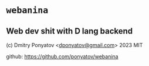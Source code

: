 # `webanina`
## Web dev shit with D lang backend

(c) Dmitry Ponyatov <<dponyatov@gmail.com>> 2023 MIT

github: https://github.com/ponyatov/webanina
